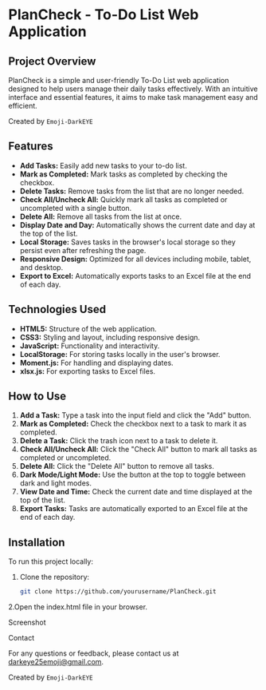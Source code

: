 # PlanCheck - To-Do List Web Application

## Project Overview

PlanCheck is a simple and user-friendly To-Do List web application designed to help users manage their daily tasks effectively. With an intuitive interface and essential features, it aims to make task management easy and efficient.

Created by `Emoji-DarkEYE` 

## Features

- **Add Tasks:** Easily add new tasks to your to-do list.
- **Mark as Completed:** Mark tasks as completed by checking the checkbox.
- **Delete Tasks:** Remove tasks from the list that are no longer needed.
- **Check All/Uncheck All:** Quickly mark all tasks as completed or uncompleted with a single button.
- **Delete All:** Remove all tasks from the list at once.
- **Display Date and Day:** Automatically shows the current date and day at the top of the list.
- **Local Storage:** Saves tasks in the browser's local storage so they persist even after refreshing the page.
- **Responsive Design:** Optimized for all devices including mobile, tablet, and desktop.
- **Export to Excel:** Automatically exports tasks to an Excel file at the end of each day.

## Technologies Used

- **HTML5:** Structure of the web application.
- **CSS3:** Styling and layout, including responsive design.
- **JavaScript:** Functionality and interactivity.
- **LocalStorage:** For storing tasks locally in the user's browser.
- **Moment.js:** For handling and displaying dates.
- **xlsx.js:** For exporting tasks to Excel files.

## How to Use

1. **Add a Task:** Type a task into the input field and click the "Add" button.
2. **Mark as Completed:** Check the checkbox next to a task to mark it as completed.
3. **Delete a Task:** Click the trash icon next to a task to delete it.
4. **Check All/Uncheck All:** Click the "Check All" button to mark all tasks as completed or uncompleted.
5. **Delete All:** Click the "Delete All" button to remove all tasks.
6. **Dark Mode/Light Mode:** Use the button at the top to toggle between dark and light modes.
7. **View Date and Time:** Check the current date and time displayed at the top of the list.
8. **Export Tasks:** Tasks are automatically exported to an Excel file at the end of each day.

## Installation

To run this project locally:

1. Clone the repository:
   ```bash
   git clone https://github.com/yourusername/PlanCheck.git
2.Open the index.html file in your browser.

Screenshot

Contact

For any questions or feedback, please contact us at darkeye25emoji@gmail.com.

Created by `Emoji-DarkEYE` 
